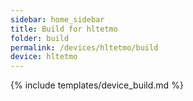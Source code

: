 ```yaml
---
sidebar: home_sidebar
title: Build for hltetmo
folder: build
permalink: /devices/hltetmo/build
device: hltetmo
---
```

{% include templates/device_build.md %}
